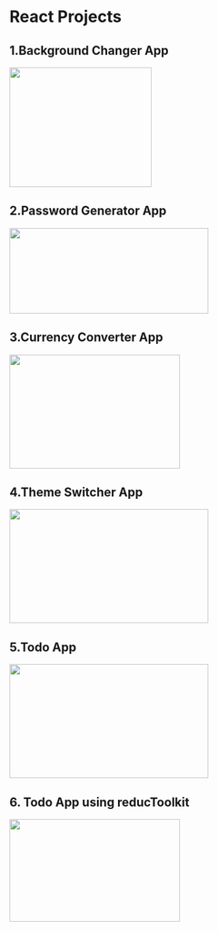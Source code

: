 # React Projects

<h2>1.Background Changer App</h2>
   <img src="https://github.com/priyanka2619/REACT-PROJECT/assets/74972482/9e774410-ca97-43f4-9711-4295bb0d17e0" width="250px" height="210px">

<h2>2.Password Generator App</h2>
   <img src="https://github.com/priyanka2619/REACT-PROJECT/assets/74972482/e7f4f21d-69ab-4c2f-88b2-86c2bfea1c5c" width="350px" height="150px">
   
<h2>3.Currency Converter App</h2>
   <img src="https://github.com/priyanka2619/REACT-PROJECT/assets/74972482/cacee077-b61a-4fa6-acae-7c71a7d7296b" width="300px" height="200px">

<h2>4.Theme Switcher App</h2>
   <img src="https://github.com/priyanka2619/REACT-PROJECT/assets/74972482/90d02685-9c42-47c1-926b-6bdeae5e2079" width="350px" height="200px">

<h2>5.Todo App</h2>
   <img src="https://github.com/priyanka2619/REACT-PROJECT/assets/74972482/c30e0692-2533-4239-8a48-404c2402739e" width="350px" height="200px">

<h2>6. Todo App using reducToolkit</h2>
   <img src="https://github.com/priyanka2619/REACT-PROJECT/assets/74972482/ab711f00-4b26-43c6-bf12-aeba763235e3" width="300px" height="180px">
